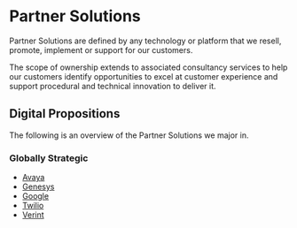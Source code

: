 # Partner Solutions
Partner Solutions are defined by any technology or platform that we resell,
promote, implement or support for our customers.

The scope of ownership extends to associated consultancy services to help
our customers identify opportunities to excel at customer experience
and support procedural and technical innovation to deliver it.

## Digital Propositions
The following is an overview of the Partner Solutions we major in.

### Globally Strategic
* [Avaya](solutions#avaya)
* [Genesys](solutions#genesys)
* [Google](solutions#google)
* [Twilio](solutions#twilio)
* [Verint](solutions#verint)


